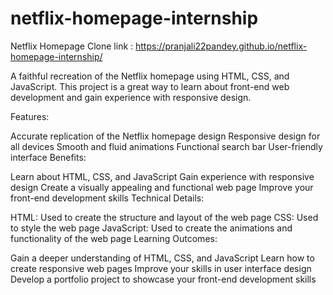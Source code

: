 # netflix-homepage-internship

Netflix Homepage Clone link : https://pranjali22pandey.github.io/netflix-homepage-internship/

A faithful recreation of the Netflix homepage using HTML, CSS, and JavaScript. This project is a great way to learn about front-end web development and gain experience with responsive design.

Features:

Accurate replication of the Netflix homepage design
Responsive design for all devices
Smooth and fluid animations
Functional search bar
User-friendly interface
Benefits:

Learn about HTML, CSS, and JavaScript
Gain experience with responsive design
Create a visually appealing and functional web page
Improve your front-end development skills
Technical Details:

HTML: Used to create the structure and layout of the web page
CSS: Used to style the web page
JavaScript: Used to create the animations and functionality of the web page
Learning Outcomes:

Gain a deeper understanding of HTML, CSS, and JavaScript
Learn how to create responsive web pages
Improve your skills in user interface design
Develop a portfolio project to showcase your front-end development skills
